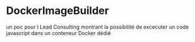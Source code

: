 # DockerImageBuilder
un poc pour I Lead Consulting montrant la possibilité de excecuter un code javascript dans un conteneur Docker dédié
